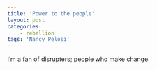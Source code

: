 ```yaml
---
title: 'Power to the people'
layout: post
categories:
    - rebellion
tags: 'Nancy Pelosi'
---
```


I’m a fan of disrupters; people who make change.